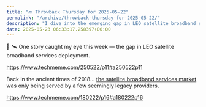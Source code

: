 ```yaml
---
title: "🔙 Throwback Thursday for 2025-05-22"
permalink: "/archive/throwback-thursday-for-2025-05-22/"
description: "I dive into the emerging gap in LEO satellite broadband services this week."
date: 2025-05-23 06:33:17.258397+00:00
---
```


<p>📡 🛰️ One story caught my eye this week — the gap in LEO satellite broadband services deployment.</p><p><a target="_blank" rel="noopener noreferrer nofollow" href="https://www.techmeme.com/250522/p11#a250522p11">https://www.techmeme.com/250522/p11#a250522p11</a></p><p>Back in the ancient times of 2018… <a target="_blank" rel="noopener noreferrer nofollow" href="https://en.wikipedia.org/wiki/Satellite_Internet_access">the satellite broadband services market</a> was only being served by a few seemingly legacy providers.</p><p><a target="_blank" rel="noopener noreferrer nofollow" href="https://www.techmeme.com/180222/p16#a180222p16">https://www.techmeme.com/180222/p16#a180222p16</a></p>